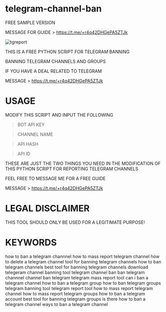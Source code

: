 # telegram-channel-ban
FREE SAMPLE VERSION


MESSAGE FOR GUIDE > https://t.me/+r4q42DHGePA5ZTJk

![tgreport](https://user-images.githubusercontent.com/125784563/221641878-8e9cdb9a-a212-4704-8d40-1f65b3540106.png)


THIS IS A FREE PYTHON SCRIPT FOR TELEGRAM BANNING

BANNING TELEGRAM CHANNELS AND GROUPS

IF YOU HAVE A DEAL RELATED TO TELEGRAM 

MESSAGE > https://t.me/+r4q42DHGePA5ZTJk

# USAGE

MODIFY THIS SCRIPT AND INPUT THE FOLLOWING
> BOT API KEY

> CHANNEL NAME

> API HASH

> API ID


THESE ARE JUST THE TWO THINGS YOU NEED IN THE MODIFICATION OF THIS PYTHON SCRIPT FOR REPORTING TELEGRAM CHANNELS

FEEL FREE TO MESSAGE ME FOR A FREE GUIDE

MESSAGE > https://t.me/+r4q42DHGePA5ZTJk


# LEGAL DISCLAIMER

THIS TOOL SHOULD ONLY BE USED FOR A LEGITIMATE PURPOSE!


# KEYWORDS

how to ban a telegram channnel 
how to mass report telegram channel
how to delete a telegram channel
tool for banning telegram channels
how to ban telegram channels
best tool for banning telegram channels
download telegeram channel banning tool
telegram channel ban
ban telegram channnel
channel ban telegram
telegram mass report tool
can i ban a telegram channel
how to ban a telegram group
how to ban telegram groups
telegram banning tool
telegram report tool
how to mass report telegram channel
how to mass report telegram groups
how to ban a telegram account
best tool for banning telegram groups
is there how to ban a telegram channel
ways to ban a telegram channel
